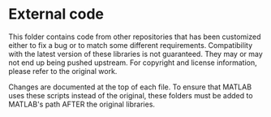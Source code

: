 # External code

This folder contains code from other repositories that has been customized either to fix a bug or to match some different requirements. Compatibility with the latest version of these libraries is not guaranteed. They may or may not end up being pushed upstream. For copyright and license information, please refer to the original work.

Changes are documented at the top of each file. To ensure that MATLAB uses these scripts instead of the original, these folders must be added to MATLAB's path AFTER the original libraries. 

